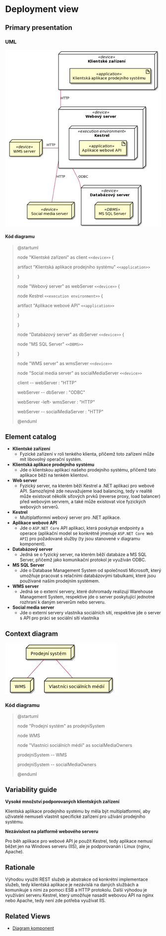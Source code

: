 # Deployment view
## Primary presentation
### UML
![Deployment diagram](../assets/prodejni_system_deployment_diagram.png "Deployment diagram prodejního systému")

#### **Kód diagramu**
> @startuml
>
> node "Klientské zařízení" as client `<<device>>` {
>
>   artifact "Klientská aplikace prodejního systému" `<<application>>`
>
> }
>
> node "Webový server" as webServer `<<device>>` {
>
> node Kestrel `<<execution environment>>` {
>
>   artifact "Aplikace webové API" `<<application>>`
>
> }
>
> }
>
> node "Databázový server" as dbServer `<<device>>` {
>
>   node "MS SQL Server" `<<DBMS>>`
>
> }
>
> node "WMS server" as wmsServer `<<device>>`
>
> node "Social media server" as socialMediaServer `<<device>>`
>
> client -- webServer : "HTTP"
>
> webServer -- dbServer : "ODBC"
>
> webServer -left- wmsServer : "HTTP"
>
> webServer -- socialMediaServer : "HTTP"
>
> @enduml

## Element catalog
- **Klientské zařízení**
    - Fyzické zařízení v roli tenkého klienta, přičemž toto zařízení může mít libovolný operační systém.
- **Klientská aplikace prodejního systému**
    - Jde o klientskou aplikaci našeho prodejního systému, přičemž tato aplikace běží na tenkém klientovi.
- **Web server**
    - Fyzický server, na kterém běží Kestrel a .NET aplikaci pro webové API. Samozřejmě zde neuvažujeme load balancing, tedy v realitě může existovat několik síťových prvků (reverse proxy, load balancer) před webovým servrem, a také může existovat více fyzických webových serverů.
- **Kestrel**
    - Multiplatformní webový server pro .NET aplikace.
- **Aplikace webové API**
    - Jde o `ASP.NET Core` API aplikaci, která poskytuje endpointy a operace (aplikační model se konkrétně jmenuje `ASP.NET Core Web API`) pro požadované služby (ty jsou stanovené v diagramu komponent).
- **Databázový server**
    - Jedná se o fyzický server, na kterém běží databáze a MS SQL Server, přičemž jako komunikační protokol je využíván ODBC.
- **MS SQL Server**
    - Jde o Database Management System od společnosti Microsoft, který umožňuje pracovat s relačními databázovými tabulkami, které jsou používané naším prodejním systémem.
- **WMS server**
    - Jedná se o externí servery, které dohromady realizují Warehouse Management System, respektive jde o server poskytující jednotné rozhraní k daným serverům nebo serveru.
- **Social media server**
    - Jde o externí servery vlastníka sociálních sítí, respektive jde o server s API pro práci se sociální sítí vlastníka

## Context diagram
![Context diagram](../assets/prodejni_system_deployment_context_diagram.png "Kontextový diagram nasazení prodejního systému")

### **Kód diagramu**
> @startuml
>
> node "Prodejní systém" as prodejniSystem
>
> node WMS
>
> node "Vlastníci sociálních médií" as socialMediaOwners
>
> prodejniSystem -- WMS
>
> prodejniSystem -- socialMediaOwners
>
> @enduml

## Variability guide
**Vysoké množství podporovaných klientských zařízení**

Klientská aplikace prodejního systému by měla být multiplatformní, aby uživatelé nemuseli vlastnit specifické zařízení pro užívání prodejního systému.

**Nezávislost na platformě webového serveru**

Pro běh aplikace pro webové API je použit Kestrel, tedy aplikace nemusí běžet jen na Windows serveru (IIS), ale je podporovanán i Linux (nginx, Apache).

## Rationale
Výhodou využití REST služeb je abstrakce od konkrétní implementace služeb, tedy klientská aplikace je nezávislá na daných službách a komunikuje s nimi za pomoci ESB a HTTP protokolu. Další výhodou je využívání serveru Kestrel, který umožňuje nasadit webovou API na nginx nebo Apache, tedy není zde potřeba využívat IIS.

## Related Views
- [Diagram komponent](../moduly/components.md "Diagram komponent")